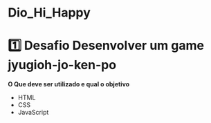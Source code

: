 # Dio_Hi_Happy


# 1️⃣ Desafio Desenvolver um game jyugioh-jo-ken-po

**O Que deve ser utilizado e qual o objetivo**

- HTML
- CSS
- JavaScript




